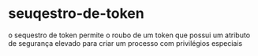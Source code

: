 # seuqestro-de-token
o  sequestro de token  permite   o  roubo   de  um  token  que  possui  um  atributo  de segurança  elevado para  criar  um  processo com  privilégios  especiais           
